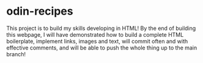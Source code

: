 # odin-recipes
This project is to build my skills developing in HTML! By the end of building this webpage, I will have demonstrated how to build a complete HTML boilerplate, implement links, images and text, will commit often and with effective comments, and will be able to push the whole thing up to the main branch!